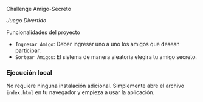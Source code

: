 Challenge Amigo-Secreto

<em> Juego Divertido </em>

Funcionalidades del proyecto
- `Ingresar Amigo`: Deber ingresar uno a uno los amigos que desean participar.
- `Sortear Amigos`: El sistema de manera aleatoria elegira tu amigo secreto.

### Ejecución local 

No requiere ninguna instalación adicional. Simplemente abre el archivo `index.html` en tu navegador y empieza a usar la aplicación.
